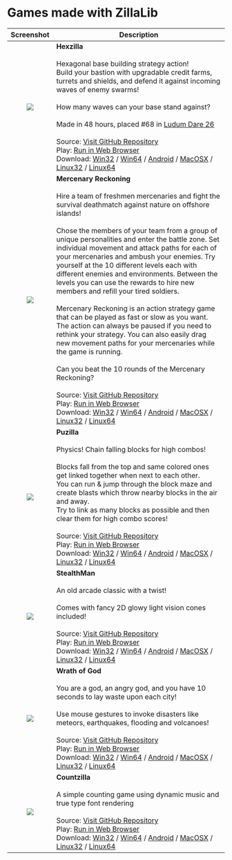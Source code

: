 # Games made with ZillaLib

Screenshot | Description
:---:|---
[<img src="https://zillalib.github.io/games/Hexzilla_Thumb.png">](https://zillalib.github.io/games/Hexzilla_Full.png)|**Hexzilla**<br><br>Hexagonal base building strategy action!<br>Build your bastion with upgradable credit farms, turrets and shields, and defend it against incoming waves of enemy swarms!<br><br>How many waves can your base stand against?<br><br>Made in 48 hours, placed #68 in <a href="http://ludumdare.com/compo/ludum-dare-26/?action=preview&uid=20775">Ludum Dare 26</a><br><br>Source: [Visit GitHub Repository](https://github.com/schellingb/Hexzilla)<br>Play: [Run in Web Browser](https://zillalib.github.io/games/?Hexzilla)<br>Download: [Win32](https://zillalib.github.io/games/Hexzilla_Win32.zip) / [Win64](https://zillalib.github.io/games/Hexzilla_Win64.zip) / [Android](https://zillalib.github.io/games/Hexzilla.apk) / [MacOSX](https://zillalib.github.io/games/Hexzilla_osx.zip) / [Linux32](https://zillalib.github.io/games/Hexzilla_linux_x86_32.zip) / [Linux64](https://zillalib.github.io/games/Hexzilla_linux_x86_64.zip)
[<img src="https://zillalib.github.io/games/MercReckoning_Thumb.png">](https://zillalib.github.io/games/MercReckoning_Full.png)|**Mercenary Reckoning**<br><br>Hire a team of freshmen mercenaries and fight the survival deathmatch against nature on offshore islands!<br><br>Chose the members of your team from a group of unique personalities and enter the battle zone. Set individual movement and attack paths for each of your mercenaries and ambush your enemies. Try yourself at the 10 different levels each with different enemies and environments. Between the levels you can use the rewards to hire new members and refill your tired soldiers.<br><br>Mercenary Reckoning is an action strategy game that can be played as fast or slow as you want. The action can always be paused if you need to rethink your strategy. You can also easily drag new movement paths for your mercenaries while the game is running.<br><br>Can you beat the 10 rounds of the Mercenary Reckoning?<br><br>Source: [Visit GitHub Repository](https://github.com/schellingb/MercReckoning)<br>Play: [Run in Web Browser](https://zillalib.github.io/games/?MercReckoning)<br>Download: [Win32](https://zillalib.github.io/games/MercReckoning_Win32.zip) / [Win64](https://zillalib.github.io/games/MercReckoning_Win64.zip) / [Android](https://zillalib.github.io/games/MercReckoning.apk) / [MacOSX](https://zillalib.github.io/games/MercReckoning_osx.zip) / [Linux32](https://zillalib.github.io/games/MercReckoning_linux_x86_32.zip) / [Linux64](https://zillalib.github.io/games/MercReckoning_linux_x86_64.zip)
[<img src="https://zillalib.github.io/games/Puzilla_Thumb.png">](https://zillalib.github.io/games/Puzilla_Full.png)|**Puzilla**<br><br>Physics! Chain falling blocks for high combos!<br><br>Blocks fall from the top and same colored ones get linked together when next to each other.<br>You can run & jump through the block maze and create blasts which throw nearby blocks in the air and away.<br>Try to link as many blocks as possible and then clear them for high combo scores!<br><br>Source: [Visit GitHub Repository](https://github.com/schellingb/Puzilla)<br>Play: [Run in Web Browser](https://zillalib.github.io/games/?Puzilla)<br>Download: [Win32](https://zillalib.github.io/games/Puzilla_Win32.zip) / [Win64](https://zillalib.github.io/games/Puzilla_Win64.zip) / [Android](https://zillalib.github.io/games/Puzilla.apk) / [MacOSX](https://zillalib.github.io/games/Puzilla_osx.zip) / [Linux32](https://zillalib.github.io/games/Puzilla_linux_x86_32.zip) / [Linux64](https://zillalib.github.io/games/Puzilla_linux_x86_64.zip)
[<img src="https://zillalib.github.io/games/StealthMan_Thumb.png">](https://zillalib.github.io/games/StealthMan_Full.png)|**StealthMan**<br><br>An old arcade classic with a twist!<br><br>Comes with fancy 2D glowy light vision cones included!<br><br>Source: [Visit GitHub Repository](https://github.com/schellingb/StealthMan)<br>Play: [Run in Web Browser](https://zillalib.github.io/games/?StealthMan)<br>Download: [Win32](https://zillalib.github.io/games/StealthMan_Win32.zip) / [Win64](https://zillalib.github.io/games/StealthMan_Win64.zip) / [Android](https://zillalib.github.io/games/StealthMan.apk) / [MacOSX](https://zillalib.github.io/games/StealthMan_osx.zip) / [Linux32](https://zillalib.github.io/games/StealthMan_linux_x86_32.zip) / [Linux64](https://zillalib.github.io/games/StealthMan_linux_x86_64.zip)
[<img src="https://zillalib.github.io/games/WrathOfGod_Thumb.png">](https://zillalib.github.io/games/WrathOfGod_Full.png)|**Wrath of God**<br><br>You are a god, an angry god, and you have 10 seconds to lay waste upon each city!<br><br>Use mouse gestures to invoke disasters like meteors, earthquakes, flooding and volcanoes!<br><br>Source: [Visit GitHub Repository](https://github.com/schellingb/WrathOfGod)<br>Play: [Run in Web Browser](https://zillalib.github.io/games/?WrathOfGod)<br>Download: [Win32](https://zillalib.github.io/games/WrathOfGod_Win32.zip) / [Win64](https://zillalib.github.io/games/WrathOfGod_Win64.zip) / [Android](https://zillalib.github.io/games/WrathOfGod.apk) / [MacOSX](https://zillalib.github.io/games/WrathOfGod_osx.zip) / [Linux32](https://zillalib.github.io/games/WrathOfGod_linux_x86_32.zip) / [Linux64](https://zillalib.github.io/games/WrathOfGod_linux_x86_64.zip)
[<img src="https://zillalib.github.io/games/Countzilla_Thumb.png">](https://zillalib.github.io/games/Countzilla_Full.png)|**Countzilla**<br><br>A simple counting game using dynamic music and true type font rendering<br><br>Source: [Visit GitHub Repository](https://github.com/schellingb/Countzilla)<br>Play: [Run in Web Browser](https://zillalib.github.io/games/?Countzilla)<br>Download: [Win32](https://zillalib.github.io/games/Countzilla_Win32.zip) / [Win64](https://zillalib.github.io/games/Countzilla_Win64.zip) / [Android](https://zillalib.github.io/games/Countzilla.apk) / [MacOSX](https://zillalib.github.io/games/Countzilla_osx.zip) / [Linux32](https://zillalib.github.io/games/Countzilla_linux_x86_32.zip) / [Linux64](https://zillalib.github.io/games/Countzilla_linux_x86_64.zip)
